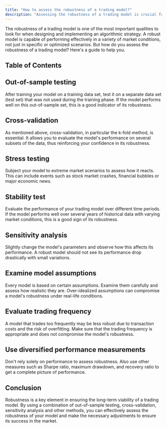 ```yaml
---
title: "How to assess the robustness of a trading model?"
description: "Assessing the robustness of a trading model is crucial for designing effective algorithmic strategies. Learn methods such as out-of-sample testing, cross-validation, stress testing, sensitivity analysis, examining assumptions, evaluating trading frequency, and using diversified performance measurements to ensure your model's long-term viability in various market conditions."
---
```




The robustness of a trading model is one of the most important qualities to look for when designing and implementing an algorithmic strategy. A robust model is capable of performing effectively in a variety of market conditions, not just in specific or optimized scenarios. But how do you assess the robustness of a trading model? Here's a guide to help you.


## Table of Contents

## Out-of-sample testing

After training your model on a training data set, test it on a separate data set (test set) that was not used during the training phase. If the model performs well on this out-of-sample set, this is a good indicator of its robustness.

## Cross-validation

As mentioned above, cross-validation, in particular the k-fold method, is essential. It allows you to evaluate the model's performance on several subsets of the data, thus reinforcing your confidence in its robustness.

## Stress testing

Subject your model to extreme market scenarios to assess how it reacts. This can include events such as stock market crashes, financial bubbles or major economic news.

## Stability test

Evaluate the performance of your trading model over different time periods. If the model performs well over several years of historical data with varying market conditions, this is a good sign of its robustness.

## Sensitivity analysis

Slightly change the model's parameters and observe how this affects its performance. A robust model should not see its performance drop drastically with small variations.

## Examine model assumptions

Every model is based on certain assumptions. Examine them carefully and assess how realistic they are. Over-idealized assumptions can compromise a model's robustness under real-life conditions.

## Evaluate trading frequency

A model that trades too frequently may be less robust due to transaction costs and the risk of overfitting. Make sure that the trading frequency is appropriate and does not compromise the model's robustness.

## Use diversified performance measurements

Don't rely solely on performance to assess robustness. Also use other measures such as Sharpe ratio, maximum drawdown, and recovery ratio to get a complete picture of performance.

## Conclusion

Robustness is a key element in ensuring the long-term viability of a trading model. By using a combination of out-of-sample testing, cross-validation, sensitivity analysis and other methods, you can effectively assess the robustness of your model and make the necessary adjustments to ensure its success in the market.
